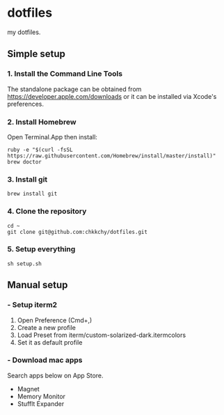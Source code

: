 
# dotfiles
my dotfiles.

## Simple setup
### 1. Install the Command Line Tools
The standalone package can be obtained from <https://developer.apple.com/downloads> or it can be installed via Xcode's preferences.

### 2. Install Homebrew
Open Terminal.App then install:

```
ruby -e "$(curl -fsSL https://raw.githubusercontent.com/Homebrew/install/master/install)"
brew doctor
```

### 3. Install git
```
brew install git
```
### 4. Clone the repository
```
cd ~
git clone git@github.com:chkkchy/dotfiles.git
```

### 5. Setup everything
```
sh setup.sh
```

## Manual setup
### - Setup iterm2
1. Open Preference (Cmd+,)
2. Create a new profile
3. Load Preset from iterm/custom-solarized-dark.itermcolors
4. Set it as default profile

### - Download mac apps
Search apps below on App Store.

- Magnet
- Memory Monitor
- Stufflt Expander
